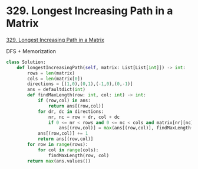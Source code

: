 # 329. Longest Increasing Path in a Matrix

[329. Longest Increasing Path in a Matrix](https://leetcode.com/problems/longest-increasing-path-in-a-matrix/)

DFS + Memorization 

```python
class Solution:
    def longestIncreasingPath(self, matrix: List[List[int]]) -> int:
        rows = len(matrix)
        cols = len(matrix[0])
        directions = [(1,0),(0,1),(-1,0),(0,-1)]
        ans = defaultdict(int)
        def findMaxLength(row: int, col: int) -> int:
            if (row,col) in ans:
                return ans[(row,col)]
            for dr, dc in directions:
                nr, nc = row + dr, col + dc
                if 0 <= nr < rows and 0 <= nc < cols and matrix[nr][nc] > matrix[row][col]:
                    ans[(row,col)] = max(ans[(row,col)], findMaxLength(nr, nc))
            ans[(row,col)] += 1
            return ans[(row,col)]
        for row in range(rows):
            for col in range(cols):
                findMaxLength(row, col)
        return max(ans.values())
```

